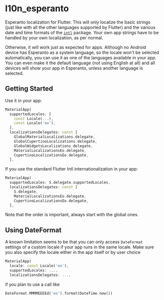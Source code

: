 # l10n_esperanto

Esperanto localization for Flutter. This will only localize the basic strings (just like with all the other languages
supported by Flutter) and the various date and time formats of the [`intl`](https://pub.dev/packages/intl) package.
Your own app strings have to be handled by your own localization, as per normal.

Otherwise, it will work just as expected for apps. Although no Android device has Esperanto as a system language,
so the locale won't be selected automatically, you can use it as one of the languages available in your app.
You can even make it the default language (not using English at all) and all devices will show your app
in Esperanto, unless another language is selected.

## Getting Started

Use it in your app:

```dart
MaterialApp(
  supportedLocales: [
    const Locale(...),
    const Locale('eo'),
  ],
  localizationsDelegates: const [
    GlobalMaterialLocalizations.delegate,
    GlobalCupertinoLocalizations.delegate,
    GlobalWidgetsLocalizations.delegate,
    MaterialLocalizationsEo.delegate,
    CupertinoLocalizationsEo.delegate,
  ],
```

If you use the standard Flutter Intl internationalization in your app:

```dart
MaterialApp(
  supportedLocales: S.delegate.supportedLocales,
  localizationsDelegates: const [
    S.delegate,
    MaterialLocalizationsEo.delegate,
    CupertinoLocalizationsEo.delegate,
  ],
```

Note that the order is important, always start with the global ones.

## Using DateFormat

A known limitation seems to be that you can only access `DateFormat` settings of a custom locale if your app
runs in the same locale. Make sure you also specify the locale either in the app itself or by user choice 

```dart
MaterialApp(
  locale: const Locale('eo'),
  supportedLocales: ...,
  localizationsDelegates: ...,
```

if you plan to use a call like

```dart
DateFormat.MMMMEEEEd('eo').format(DateTime.now())
```
